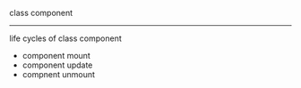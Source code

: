 class component

<hr/>
life cycles of class component
<ul>
<li> component mount</li>
<li>component update</li>
<li>compnent unmount</li>
</ul>
